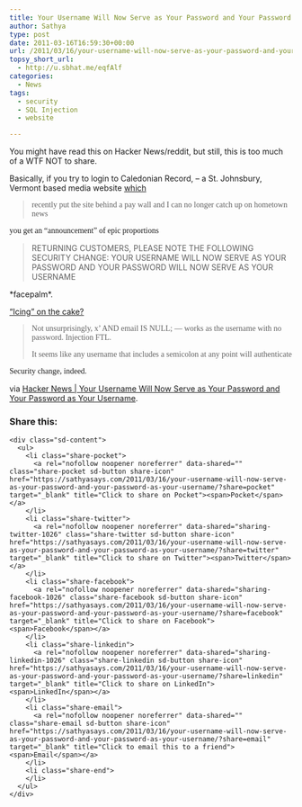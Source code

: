 ```yaml
---
title: Your Username Will Now Serve as Your Password and Your Password as Your Username
author: Sathya
type: post
date: 2011-03-16T16:59:30+00:00
url: /2011/03/16/your-username-will-now-serve-as-your-password-and-your-password-as-your-username/
topsy_short_url:
  - http://u.sbhat.me/eqfAlf
categories:
  - News
tags:
  - security
  - SQL Injection
  - website

---
```

You might have read this on Hacker News/reddit, but still, this is too much of a WTF NOT to share.

Basically, if you try to login to Caledonian Record, &#8211; a St. Johnsbury, Vermont based media website <a href="http://news.ycombinator.com/item?id=2329758" target="_blank">which</a>

> <span style="font-family: Verdana; -webkit-border-horizontal-spacing: 2px; -webkit-border-vertical-spacing: 2px; line-height: normal;">recently put the site behind a pay wall and I can no longer catch up on hometown news</span>

<span style="font-family: Verdana;"><span style="line-height: normal; -webkit-border-horizontal-spacing: 2px; -webkit-border-vertical-spacing: 2px;">you get an &#8220;announcement&#8221; of epic proportions</span></span>

> RETURNING CUSTOMERS, PLEASE NOTE THE FOLLOWING SECURITY CHANGE: YOUR USERNAME WILL NOW SERVE AS YOUR PASSWORD AND YOUR PASSWORD WILL NOW SERVE AS YOUR USERNAME

\*facepalm\*.

[&#8220;Icing&#8221; on the cake?][1]

> <span style="font-family: Verdana; -webkit-border-horizontal-spacing: 2px; -webkit-border-vertical-spacing: 2px; line-height: normal;">Not unsurprisingly, x&#8217; AND email IS NULL; &#8212; works as the username with no password. Injection FTL.</span>
> 
> <span style="font-family: Verdana; -webkit-border-horizontal-spacing: 2px; -webkit-border-vertical-spacing: 2px; line-height: normal;"><span>It seems like any username that includes a semicolon at any point will authenticate</span></span>

<span style="font-family: Verdana; -webkit-border-horizontal-spacing: 2px; -webkit-border-vertical-spacing: 2px; line-height: normal;"><span>Security change, indeed.</span></span>

via [Hacker News | Your Username Will Now Serve as Your Password and Your Password as Your Username][2].

<div class="sharedaddy sd-sharing-enabled">
  <div class="robots-nocontent sd-block sd-social sd-social-icon-text sd-sharing">
    <h3 class="sd-title">
      Share this:
    </h3>
    
    <div class="sd-content">
      <ul>
        <li class="share-pocket">
          <a rel="nofollow noopener noreferrer" data-shared="" class="share-pocket sd-button share-icon" href="https://sathyasays.com/2011/03/16/your-username-will-now-serve-as-your-password-and-your-password-as-your-username/?share=pocket" target="_blank" title="Click to share on Pocket"><span>Pocket</span></a>
        </li>
        <li class="share-twitter">
          <a rel="nofollow noopener noreferrer" data-shared="sharing-twitter-1026" class="share-twitter sd-button share-icon" href="https://sathyasays.com/2011/03/16/your-username-will-now-serve-as-your-password-and-your-password-as-your-username/?share=twitter" target="_blank" title="Click to share on Twitter"><span>Twitter</span></a>
        </li>
        <li class="share-facebook">
          <a rel="nofollow noopener noreferrer" data-shared="sharing-facebook-1026" class="share-facebook sd-button share-icon" href="https://sathyasays.com/2011/03/16/your-username-will-now-serve-as-your-password-and-your-password-as-your-username/?share=facebook" target="_blank" title="Click to share on Facebook"><span>Facebook</span></a>
        </li>
        <li class="share-linkedin">
          <a rel="nofollow noopener noreferrer" data-shared="sharing-linkedin-1026" class="share-linkedin sd-button share-icon" href="https://sathyasays.com/2011/03/16/your-username-will-now-serve-as-your-password-and-your-password-as-your-username/?share=linkedin" target="_blank" title="Click to share on LinkedIn"><span>LinkedIn</span></a>
        </li>
        <li class="share-email">
          <a rel="nofollow noopener noreferrer" data-shared="" class="share-email sd-button share-icon" href="https://sathyasays.com/2011/03/16/your-username-will-now-serve-as-your-password-and-your-password-as-your-username/?share=email" target="_blank" title="Click to email this to a friend"><span>Email</span></a>
        </li>
        <li class="share-end">
        </li>
      </ul>
    </div>
  </div>
</div>

 [1]: http://news.ycombinator.com/item?id=2330309
 [2]: http://news.ycombinator.com/item?id=2329366